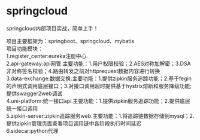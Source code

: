 # springcloud
springcloud内部项目实战，简单上手！

项目主要框架为：springboot、springcloud、mybatis</br>
项目功能模块：</br>
1.register_center:eureka注册中心.</br>
2.api-gateway:api网管.主要功能：1.用户权限校验；2.AES对称加解密；3.DSA非对称签名校验；4.路由转发之前对httprequest数据内容进行转换</br>
3.data-exchange:数据交换.主要功能：1.提供zipkin服务追踪功能；2.基于fegin的声明式调用底层接口；3.对接口调用超时提供基于hystrix熔断和服务降级功能;
                提供swagger2web调试</br>
4.uni-platform:统一接口api.主要功能：1.提供zipkin服务追踪功能；2.提供底层统一接口调用</br>
5.zipkin-server:zipkin追踪服务web.主要功能：1.将追踪链数据存储到mysql；2.提供zipkin管理页面查看项目调用链中各阶段执行时间延迟</br>
6.sidecar:python代理
